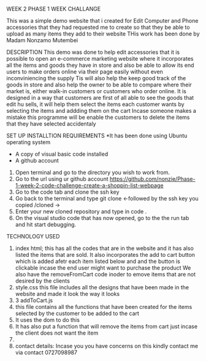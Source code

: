 WEEK 2 PHASE 1 WEEK CHALLANGE

This was a simple demo website that i created for Edit Computer and Phone accessories that they had requested me to create so that they be able to upload as many items they add to their website
THis work has been done by Madam Nonzamo Mutembei

DESCRIPTION
This demo was done to help edit accessories that it is possible to open an e-commerce marketing website where it incorporates all the items and goods they have in store and also be able to allow its end users to make orders online via their page easily without even inconviniencing the supply
Tis will also help the keep good track of the goods in store and also help the owner to be able to compare where their market is, either walk-in customers or customers who order online.
It is designed in a way that customers are first of all able to see the goods that edit hu sells, it will help them select the items each customer wants by selecting the items and addding them on the cart
Incase someone makes a mistake this programme will be enable the customers to delete the items that they have selected accidentaly

SET UP INSTALLTION REQUIREMENTS
*It has been done using Ubuntu operating system
* A copy of visual basic code installed
* A github account

1. Open  terminal and go to the directory you wish to work from.
2. Go to the url using ur github account https://github.com/nonzie/Phase-1-week-2-code-challenge-create-a-shoppin-list-webpage
3. Go to the code tab and clone the ssh key
4. Go back to the terminal and type git clone <-followed by the ssh key you copied /cloned ->
5. Enter your new cloned repository and type in code .
6. On the visual studio code that has now opened, go to the the run tab and hit start debugging.

TECHNOLOGY USED
1. index html; this has all the codes that are in the website and it has also listed the items that are sold. It also incorporates the add to cart button which is added afetr each item listed below and and the button is clickable incase the end user might want to purchase the product We also have the removeFromCart code inoder to emove items that are not desired by the clients
3. style.css this file includes all the designs that have been made in the website and made it look the way it looks
4. 3 addToCart.js
5. this file contains all the functions that have been created for the items selected by the customer to be added to the cart
6. It uses the dom to do this
7. It has also put a function that will remove the items from cart just incase the client does not want the item
8. 
9. contact details: Incase you you have concerns on this kindly contact me via contact 0727098987
